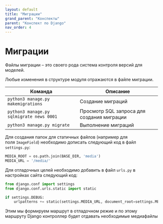 ```yaml
---
layout: default
title: "Миграции"
grand_parent: "Конспекты"
parent: "Конспект по Django"
nav_order: 4
---
```


# Миграции

Файлы миграции – это своего рода система контроля версий для моделей.

Любые изменения в структуре модуля отражаются в файле миграции.

| Команда                                  | Описание                                   |
| ---------------------------------------- | ------------------------------------------ |
| `python3 manage.py makemigrations`       | Создание миграций                          |
| `python3 manage.py sqlmigrate news 0001` | Просмотр SQL запроса для создания миграции |
| `python3 manage.py migrate `             | Выполнение миграций                        |

Для создания папок для статичных файлов (например для поля `ImageField`) необходимо дописать следующий код в файл `settings.py`:

```python
MEDIA_ROOT = os.path.join(BASE_DIR, 'media')
MEDIA_URL = '/media/'
```

Для отладочных целей необходимо добавить в файл `urls.py` в настройках сайта следующий код:

```python
from django.conf import settings
from django.conf.urls.static import static

if settings.DEBUG:
    urlpatterns += static(settings.MEDIA_URL, document_root=settings.MEDIA_ROOT)
```

Этим мы формируем маршрут в отладочном режие и по этому маршруту Django контроллер будет отдавать необходимые медиафайлы
